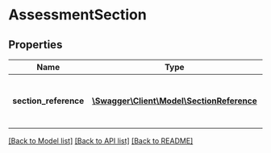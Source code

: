 # AssessmentSection

## Properties
Name | Type | Description | Notes
------------ | ------------- | ------------- | -------------
**section_reference** | [**\Swagger\Client\Model\SectionReference**](SectionReference.md) | A reference to the related Section resource. | [optional] 

[[Back to Model list]](../README.md#documentation-for-models) [[Back to API list]](../README.md#documentation-for-api-endpoints) [[Back to README]](../README.md)


